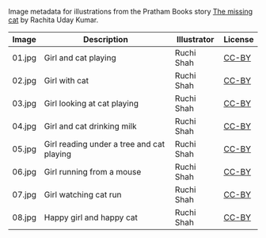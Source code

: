 Image metadata for illustrations from the Pratham Books story [The missing cat](https://storyweaver.org.in/stories/2651-the-missing-cat) by Rachita Uday Kumar.

Image | Description | Illustrator | License
----- | ----------- | ----------- | -------
01.jpg | Girl and cat playing  | Ruchi Shah | [CC-BY](https://creativecommons.org/licenses/by/4.0/)
02.jpg | Girl with cat | Ruchi Shah | [CC-BY](https://creativecommons.org/licenses/by/4.0/)
03.jpg | Girl looking at cat playing | Ruchi Shah | [CC-BY](https://creativecommons.org/licenses/by/4.0/)
04.jpg | Girl and cat drinking milk | Ruchi Shah | [CC-BY](https://creativecommons.org/licenses/by/4.0/)
05.jpg | Girl reading under a tree and cat playing | Ruchi Shah | [CC-BY](https://creativecommons.org/licenses/by/4.0/)
06.jpg | Girl running from a mouse | Ruchi Shah | [CC-BY](https://creativecommons.org/licenses/by/4.0/)
07.jpg | Girl watching cat run | Ruchi Shah | [CC-BY](https://creativecommons.org/licenses/by/4.0/)
08.jpg | Happy girl and happy cat | Ruchi Shah | [CC-BY](https://creativecommons.org/licenses/by/4.0/)
